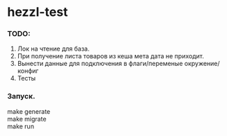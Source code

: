 
# hezzl-test


### TODO: 
  1. Лок на чтение для база.
  2. При получение листа товаров из кеша мета дата не приходит.
  3. Вынести данные для подключения в флаги/переменые окружение/конфиг
  4. Тесты

### Запуск.
make generate  
make migrate  
make run  
